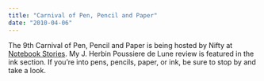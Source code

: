 ```yaml
---
title: "Carnival of Pen, Pencil and Paper"
date: "2010-04-06"
---
```


The 9th Carnival of Pen, Pencil and Paper is being hosted by Nifty at [Notebook Stories](http://www.notebookstories.com/2010/04/06/carnival-of-pen-pencil-and-paper-9th-edition/). My J. Herbin Poussiere de Lune review is featured in the ink section. If you’re into pens, pencils, paper, or ink, be sure to stop by and take a look.
